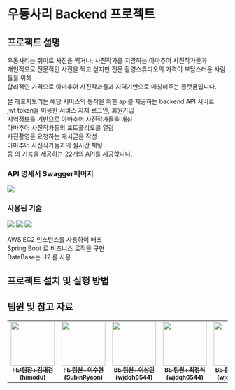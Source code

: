 # 우동사리 Backend 프로젝트 
	
## 프로젝트 설명
우동사리는 취미로 사진을 찍거나, 사진작가를 지망하는 아마추어 사진작가들과 </br>
개인적으로 전문적인 사진을 찍고 싶지만 전문 촬영스튜디오의 가격이 부담스러운 사람들을 위해</br>
합리적인 가격으로 아마추어 사진작과들과 지역기반으로 매칭해주는 플랫폼입니다.  

본 레포지토리는 해당 서비스의 동작을 위한 api를 제공하는 backend API 서버로<br/>
jwt token을 이용한 서비스 자체 로그인, 회원가입<br/>
지역정보를 기반으로 아마추어 사진작가들을 매칭<br/>
아마추어 사진작가들의 포트폴리오를 열람</br>
사진촬영을 요청하는 게시글을 작성</br>
아마추어 사진작가들과의 실시간 채팅</br>
등 의 기능을 제공하는 22개의 API를 제공합니다.<br/>

### API 명세서 Swagger페이지
<a href="he.princip.es/swagger-ui/index.html#"><img src="https://img.shields.io/badge/Swagger-85EA2D?style=for-the-badge&logo=Swagger&logoColor=white"></a>

### 사용된 기술
<img src="https://img.shields.io/badge/Spring Boot-6DB33F?style=for-the-badge&logo=Spring Boot&logoColor=white">  <img src="https://img.shields.io/badge/H2-2962FF?style=for-the-badge&logo=Hack Club&logoColor=white">  <img src="https://img.shields.io/badge/Amazon EC2-FF9900?style=for-the-badge&logo=Amazon EC2&logoColor=white"> 

AWS EC2 인스턴스를 사용하여 배포</br>
Spring Boot 로 비즈니스 로직을 구현</br>
DataBase는 H2 를 사용<br/>
 
## 프로젝트 설치 및 실행 방법


## 팀원 및 참고 자료
<table>
  <tbody>
    <tr>
      <td align="center"><a href="https://github.com/toothlessdev"><img src="https://avatars.githubusercontent.com/u/52105661?v=4" width="100px;" alt=""/><br /><sub><b>FE/팀장 : 김대건 (himodu)</b></sub></a><br /></td>
      <td align="center"><a href="https://github.com/DingX2"><img src="https://avatars.githubusercontent.com/u/96682768?v=4" width="100px;" alt=""/><br /><sub><b>FE 팀원 : 이수현 (SubinPyeon) </b></sub></a><br /></td>
      <td align="center"><a href="https://github.com/lsmin3388"><img src="https://avatars.githubusercontent.com/u/67568334?v=4" width="100px;" alt=""/><br /><sub><b>BE 팀원 : 이상민 (wjdqh6544) </b></sub></a><br /></td>
      <td align="center"><a href="https://github.com/siksik-Choi"><img src="https://avatars.githubusercontent.com/u/80188977?v=4" width="100px;" alt=""/><br /><sub><b>BE 팀원 : 최정식 (wjdqh6544) </b></sub></a><br /></td>
      <td align="center"><a href="https://github.com/himodu"><img src="https://avatars.githubusercontent.com/u/71763322?v=4" width="100px;" alt=""/><br /><sub><b>BE 팀원 : 이동건 (wjdqh6544) </b></sub></a><br /></td>
    </tr>
  </tbody>
</table>
